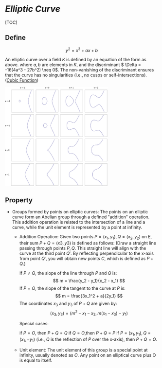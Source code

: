 # $Elliptic\ Curve$

[TOC]

## Define

$$
y^2 = x^3 + a x + b
$$

An elliptic curve over a field $K$ is defined by an equation of the form as above. where $a, b$ are elements in $K$, and the discriminant $ \Delta = -16(4a^3 - 27b^2) \neq 0$. The non-vanishing of the discriminant ensures that the curve has no singularities (i.e., no cusps or self-intersections). ([Cubic Function](./Cubic_Function.md))

<img src="assets/EllipticCurveCatalog.svg" alt="EllipticCurveCatalog" style="zoom: 33%;" />

## Property

- Groups formed by points on elliptic curves: The points on an elliptic curve form an Abelian group through a defined "addition" operation. This addition operation is related to the intersection of a line and a curve, while the unit element is represented by a point at infinity.

  - Addition Operation: Given two points $P = (x_1, y_1), Q = (x_2, y_2)$ on $E$, their sum $P+Q=(x3, y3)$ is defined as follows: (Draw a straight line passing through points $P, Q$. This straight line will align with the curve at the third point $Q'$. By reflecting perpendicular to the x-axis from point $Q'$, you will obtain new points $C$, which is defined as $P + Q$.)

    If $P \neq Q$, the slope of the line through $P$ and $Q$ is:
    $$
    m = \frac{y_2 - y_1}{x_2 - x_1}
    $$
    If $P = Q$, the slope of the tangent to the curve at $P$ is:
    $$
    m = \frac{3x_1^2 + a}{2y_1}
    $$
    The coordinates $x_3$ and $y_3$ of $P + Q$ are given by:
    $$
    (x_3, y_3) = (m^2 - x_1 - x_2, m(x_1 - x_3) - y_1)
    $$

    Special cases:

    if $P = O$, then $P +Q= Q$
    if $Q = O$,then $P +Q = P$
    if $P = (x_1, y_1), Q = (x_1, -y_1)$  (i.e., $Q$ is the reflection of $P$ over the x-axis), then $P + Q= O$.

  - Unit element: The unit element of this group is a special point at infinity, usually denoted as $O$. Any point on an elliptical curve plus O is equal to itself.